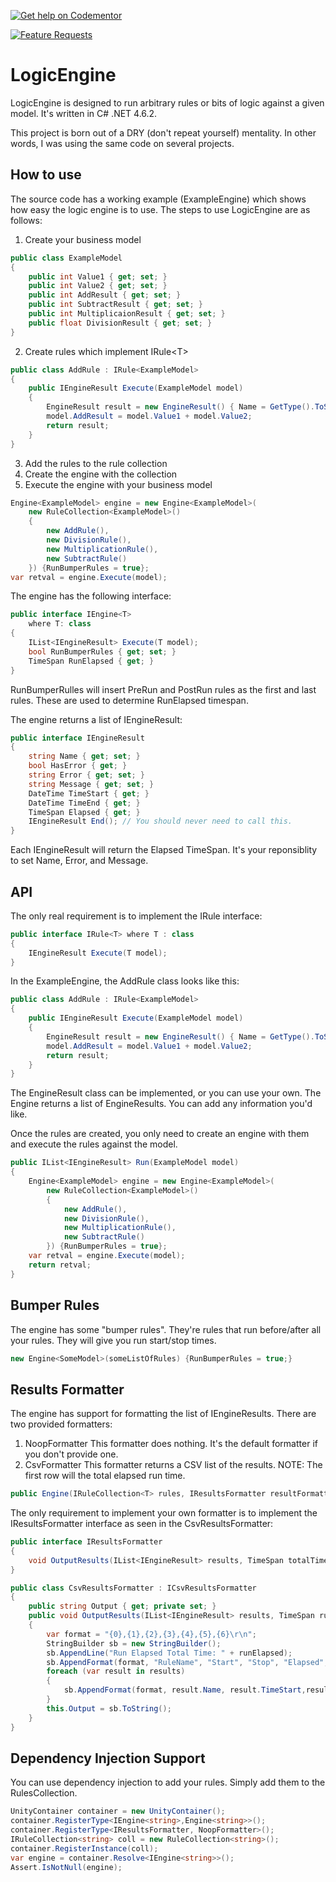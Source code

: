 [![Get help on Codementor](https://cdn.codementor.io/badges/get_help_github.svg)](https://www.codementor.io/wbsimms?utm_source=github&utm_medium=button&utm_term=wbsimms&utm_campaign=github)

[![Feature Requests](http://feathub.com/wbsimms/LogicEngine?format=svg)](http://feathub.com/wbsimms/LogicEngine)


LogicEngine
===========

LogicEngine is designed to run arbitrary rules or bits of logic against a given model. It's written in C# .NET 4.6.2.

This project is born out of a DRY (don't repeat yourself) mentality. In other words, I was using the same code on several projects.

How to use
-----------

The source code has a working example (ExampleEngine) which shows how easy the logic engine is to use. The steps to use LogicEngine are as follows:
1. Create your business model
```C#
public class ExampleModel
{
    public int Value1 { get; set; }
    public int Value2 { get; set; }
    public int AddResult { get; set; }
    public int SubtractResult { get; set; }
    public int MultiplicaionResult { get; set; }
    public float DivisionResult { get; set; }
}
```
2. Create rules which implement IRule\<T>
```c#
public class AddRule : IRule<ExampleModel> 
{
    public IEngineResult Execute(ExampleModel model)
    {
        EngineResult result = new EngineResult() { Name = GetType().ToString() };
        model.AddResult = model.Value1 + model.Value2;
        return result;
    }
}
```
3. Add the rules to the rule collection
4. Create the engine with the collection
5. Execute the engine with your business model

```c#
Engine<ExampleModel> engine = new Engine<ExampleModel>(
    new RuleCollection<ExampleModel>()
    {
        new AddRule(), 
        new DivisionRule(), 
        new MultiplicationRule(), 
        new SubtractRule()
    }) {RunBumperRules = true};
var retval = engine.Execute(model);
```

The engine has the following interface:
```c#
public interface IEngine<T> 
	where T: class 
{
    IList<IEngineResult> Execute(T model);
    bool RunBumperRules { get; set; }
    TimeSpan RunElapsed { get; }
}
```
RunBumperRulles will insert PreRun and PostRun rules as the first and last rules. These are used to determine RunElapsed timespan.

The engine returns a list of IEngineResult:
```c#
public interface IEngineResult
{
    string Name { get; set; }
    bool HasError { get; }
    string Error { get; set; }
    string Message { get; set; }
    DateTime TimeStart { get; }
    DateTime TimeEnd { get; }
    TimeSpan Elapsed { get; }
    IEngineResult End(); // You should never need to call this.
}
```
Each IEngineResult will return the Elapsed TimeSpan. It's your reponsiblity to set Name, Error, and Message.

API
-----------

The only real requirement is to implement the IRule interface:

```c#
public interface IRule<T> where T : class
{
    IEngineResult Execute(T model);
}
```

In the ExampleEngine, the AddRule class looks like this:

```c#
public class AddRule : IRule<ExampleModel> 
{
    public IEngineResult Execute(ExampleModel model)
    {
        EngineResult result = new EngineResult() { Name = GetType().ToString() };
        model.AddResult = model.Value1 + model.Value2;
        return result;
    }
}
```
The EngineResult class can be implemented, or you can use your own. The Engine returns a list of EngineResults. You can add any information you'd like.

Once the rules are created, you only need to create an engine with them and execute the rules against the model.

```c#
public IList<IEngineResult> Run(ExampleModel model)
{
    Engine<ExampleModel> engine = new Engine<ExampleModel>(
        new RuleCollection<ExampleModel>()
        {
            new AddRule(), 
            new DivisionRule(), 
            new MultiplicationRule(), 
            new SubtractRule()
        }) {RunBumperRules = true};
    var retval = engine.Execute(model);
    return retval;
}
```

Bumper Rules
------------
The engine has some "bumper rules". They're rules that run before/after all your rules. They will give you run start/stop times.

```c#
new Engine<SomeModel>(someListOfRules) {RunBumperRules = true;}
```

Results Formatter
------------
The engine has support for formatting the list of IEngineResults. There are two provided formatters:
1. NoopFormatter
This formatter does nothing. It's the default formatter if you don't provide one.
2. CsvFormatter
This formatter returns a CSV list of the results. NOTE: The first row will the total elapsed run time.

```c#
public Engine(IRuleCollection<T> rules, IResultsFormatter resultFormatter = null)
```
The only requirement to implement your own formatter is to implement the IResultsFormatter interface as seen in the CsvResultsFormatter:
```c#
public interface IResultsFormatter
{
	void OutputResults(IList<IEngineResult> results, TimeSpan totalTime);
}

public class CsvResultsFormatter : ICsvResultsFormatter
{
	public string Output { get; private set; }
	public void OutputResults(IList<IEngineResult> results, TimeSpan runElapsed)
	{
		var format = "{0},{1},{2},{3},{4},{5},{6}\r\n";
		StringBuilder sb = new StringBuilder();
		sb.AppendLine("Run Elapsed Total Time: " + runElapsed);
		sb.AppendFormat(format, "RuleName", "Start", "Stop", "Elapsed", "HasError","Message" ,"ErrorMessage");
		foreach (var result in results)
		{
			sb.AppendFormat(format, result.Name, result.TimeStart,result.TimeEnd, result.Elapsed, result.HasError, result.Message,result.Error);
		}
		this.Output = sb.ToString();
	}
}
```

Dependency Injection Support
-----------
You can use dependency injection to add your rules. Simply add them to the RulesCollection.

```c#
UnityContainer container = new UnityContainer();
container.RegisterType<IEngine<string>,Engine<string>>();
container.RegisterType<IResultsFormatter, NoopFormatter>();
IRuleCollection<string> coll = new RuleCollection<string>();
container.RegisterInstance(coll);
var engine = container.Resolve<IEngine<string>>();
Assert.IsNotNull(engine);
```

